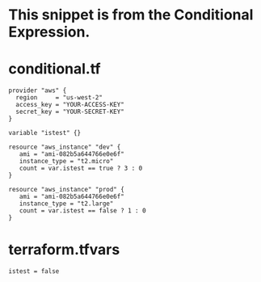 # This snippet is from the Conditional Expression.

# conditional.tf
```
provider "aws" {
  region     = "us-west-2"
  access_key = "YOUR-ACCESS-KEY"
  secret_key = "YOUR-SECRET-KEY"
}

variable "istest" {}

resource "aws_instance" "dev" {
   ami = "ami-082b5a644766e0e6f"
   instance_type = "t2.micro"
   count = var.istest == true ? 3 : 0
}

resource "aws_instance" "prod" {
   ami = "ami-082b5a644766e0e6f"
   instance_type = "t2.large"
   count = var.istest == false ? 1 : 0
}
```

# terraform.tfvars
```
istest = false
```
